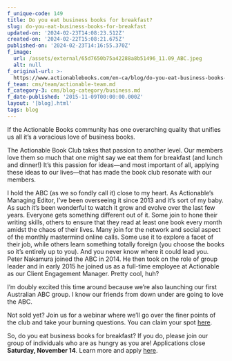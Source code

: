 ```yaml
---
f_unique-code: 149
title: Do you eat business books for breakfast?
slug: do-you-eat-business-books-for-breakfast
updated-on: '2024-02-23T14:08:23.512Z'
created-on: '2024-02-22T15:08:21.675Z'
published-on: '2024-02-23T14:16:55.370Z'
f_image:
  url: /assets/external/65d7650b75a42288a8b51496_11.09_ABC.jpeg
  alt: null
f_original-url: >-
  https://www.actionablebooks.com/en-ca/blog/do-you-eat-business-books-for-breakfast/
f_team: cms/team/actionable-team.md
f_category-3: cms/blog-category/business.md
f_date-published: '2015-11-09T00:00:00.000Z'
layout: '[blog].html'
tags: blog
---
```


If the Actionable Books community has one overarching quality that unifies us all it’s a voracious love of business books.

The Actionable Book Club takes that passion to another level. Our members love them so much that one might say we eat them for breakfast (and lunch and dinner!) It’s this passion for ideas—and most important of all, applying these ideas to our lives—that has made the book club resonate with our members.

I hold the ABC (as we so fondly call it) close to my heart. As Actionable’s Managing Editor, I’ve been overseeing it since 2013 and it’s sort of my baby. As such it’s been wonderful to watch it grow and evolve over the last few years. Everyone gets something different out of it. Some join to hone their writing skills, others to ensure that they read at least one book every month amidst the chaos of their lives. Many join for the network and social aspect of the monthly mastermind online calls. Some use it to explore a facet of their job, while others learn something totally foreign (you choose the books so it’s entirely up to you). And you never know where it could lead you. Peter Nakamura joined the ABC in 2014. He then took on the role of group leader and in early 2015 he joined us as a full-time employee at Actionable as our Client Engagement Manager. Pretty cool, huh?

I’m doubly excited this time around because we’re also launching our first Australian ABC group. I know our friends from down under are going to love the ABC.

Not sold yet? Join us for a webinar where we’ll go over the finer points of the club and take your burning questions. You can claim your spot [here](https://actionablebooks.leadpages.co/abc-recruitment-webinar-1115-copy/).

So, do you eat business books for breakfast? If you do, please join our group of individuals who are as hungry as you are! Applications close **Saturday, November 14**. Learn more and apply [here](https://www.actionablebooks.com/en-ca/bookclub/).

